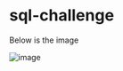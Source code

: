 # sql-challenge

Below is the image


![image](https://user-images.githubusercontent.com/82011523/131607470-a9551c37-e456-4384-b3ab-42aa43054e0b.png)


